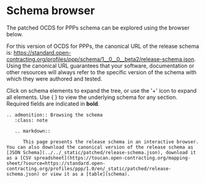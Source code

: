# Schema browser

The patched OCDS for PPPs schema can be explored using the browser below.

For this version of OCDS for PPPs, the canonical URL of the release schema is: <https://standard.open-contracting.org/profiles/ppp/schema/1__0__0__beta2/release-schema.json>. Using the canonical URL guarantees that your software, documentation or other resources will always refer to the specific version of the schema with which they were authored and tested.

Click on schema elements to expand the tree, or use the '+' icon to expand all elements. Use { } to view the underlying schema for any section. Required fields are indicated in **bold**.

```eval_rst
.. admonition:: Browsing the schema
   :class: note

   .. markdown::

      This page presents the release schema in an interactive browser. You can also download the canonical version of the release schema as [JSON Schema](../../_static/patched/release-schema.json), download it as a [CSV spreadsheet](https://toucan.open-contracting.org/mapping-sheet/?source=https://standard.open-contracting.org/profiles/ppp/1.0/en/_static/patched/release-schema.json) or view it as a [table](schema).
```

<script src="../../_static/docson/public/js/widget.js" data-schema="../../_static/patched/release-schema.json"></script>
